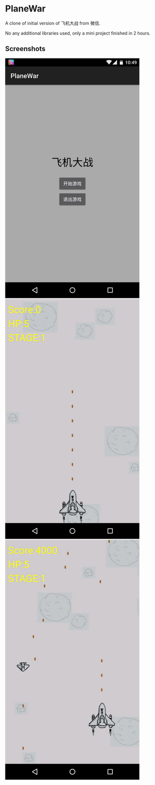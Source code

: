 # PlaneWar
A clone of initial version of 飞机大战 from 微信.

No any additional libraries used, only a mini project finished in 2 hours.

Screenshots
-----------
![Entry](screenshot/Screenshot_2015-06-15-10-49-31.jpg "Entry")
![Game Start](screenshot/Screenshot_2015-06-15-10-49-37.jpg "Game Start")
![Shot enemy](screenshot/Screenshot_2015-06-15-10-49-48.jpg "Shot enemy")
